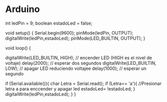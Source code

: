 # Arduino
int ledPin = 9;
boolean estadoLed = false;

void setup() {
   Serial.begin(9600);
   pinMode(ledPin, OUTPUT);
   digitalWrite(ledPin,estadoLed);
   pinMode(LED_BUILTIN, OUTPUT);
}

void loop() {
  
   digitalWrite(LED_BUILTIN, HIGH);   // encender LED (HIGH es el nivel de voltaje)
   delay(2000);                       // esperar dos segundos
   digitalWrite(LED_BUILTIN, LOW);    // apagar LED reduciendo voltajee
   delay(1000);                       // esperar un segundo

   if (Serial.available()){
     char Letra = Serial.read();
            if (Letra== 'a'){         //Presionar letra a para enccender y apagar led
                  estadoLed= !estadoLed;
               }
             digitalWrite(ledPin,estadoLed);
            }
 }
